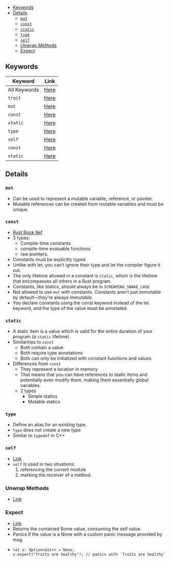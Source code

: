 - [Keywords](#keywords)
- [Details](#details)
  - [`mut`](#mut)
  - [`const`](#const)
  - [`static`](#static)
  - [`type`](#type)
  - [`self`](#self)
  - [Unwrap Methods](#unwrap-methods)
  - [Expect](#expect)

## Keywords
| Keyword      | Link                                                      |
| ------------ | --------------------------------------------------------- |
| All Keywords | [Here](https://doc.rust-lang.org/std/index.html#keywords) |
| `trait`      | [Here](https://doc.rust-lang.org/std/keyword.trait.html)  |
| `mut`        | [Here](https://doc.rust-lang.org/std/keyword.mut.html)    |
| `const`      | [Here](https://doc.rust-lang.org/std/keyword.const.html)  |
| `static`     | [Here](https://doc.rust-lang.org/std/keyword.static.html) |
| `type`      | [Here](https://doc.rust-lang.org/std/keyword.type.html)  |
| `self`        | [Here](https://doc.rust-lang.org/std/keyword.self.html)    |
| `const`      | [Here](https://doc.rust-lang.org/std/keyword.const.html)  |
| `static`     | [Here](https://doc.rust-lang.org/std/keyword.static.html) |


## Details

### `mut`
* Can be used to represent a mutable variable, reference, or pointer.
* Mutable references can be created from mutable variables and must be unique.

### `const`
* [Rust Book Ref](https://doc.rust-lang.org/book/ch03-01-variables-and-mutability.html#constants)
* 3 types:
  * Compile-time constants
  * compile-time evaluable functions
  * raw pointers.
* Constants must be explicitly typed
* Unlike with let, you can’t ignore their type and let the compiler figure it out.
* The only lifetime allowed in a constant is `static`, which is the lifetime that encompasses all others in a Rust program.
* Constants, like statics, should always be in `SCREAMING_SNAKE_CASE`
* Not allowed to use `mut` with constants. Constants aren’t just immutable by default—they’re always immutable. 
* You declare constants using the const keyword instead of the let keyword, and the type of the value must be annotated.

### `static`
* A static item is a value which is valid for the entire duration of your program (a `static` lifetime).
* Similarities to `const`
  * Both contain a value
  * Both require type annotations
  * Both can only be initialized with constant functions and values
* Differences from `const`
  * They represent a location in memory
  * That means that you can have references to static items and potentially even modify them, making them essentially global variables.
  * 2 types
    * Simple statics
    * Mutable statics

### `type`
* Define an alias for an existing type.
* `type` does not create a new type
* Similar to `typedef` in C++

### `self`
* [Link](https://doc.rust-lang.org/std/keyword.self.html)
* `self` is used in two situations:
  1. referencing the current module
  2. marking the receiver of a method.

### Unwrap Methods
* [Link](https://doc.rust-lang.org/std/option/enum.Option.html#method.unwrap)

### Expect
* [Link](https://doc.rust-lang.org/std/option/enum.Option.html#method.expect)
* Returns the contained Some value, consuming the self value.
* Panics if the value is a None with a custom panic message provided by msg.
* ```
  let x: Option<&str> = None;
  x.expect("fruits are healthy"); // panics with `fruits are healthy`
  ```


